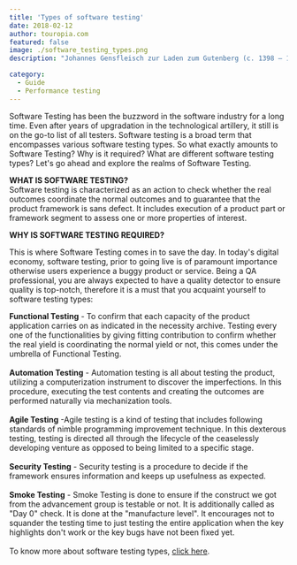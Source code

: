 ```yaml
---
title: 'Types of software testing'
date: 2018-02-12
author: touropia.com
featured: false
image: ./software_testing_types.png
description: "Johannes Gensfleisch zur Laden zum Gutenberg (c. 1398 – 1468) was a German blacksmith, goldsmith, printer,"

category:
  - Guide
  - Performance testing
---
```



Software Testing has been the buzzword in the software industry for a
long time. Even after years of upgradation in the technological
artillery, it still is on the go-to list of all testers. Software
testing is a broad term that encompasses various software testing types.
So what exactly amounts to Software Testing? Why is it required? What
are different software testing types? Let's go ahead and explore the
realms of Software Testing.

**WHAT IS SOFTWARE TESTING?**\
 Software testing is characterized as an action to check whether the
real outcomes coordinate the normal outcomes and to guarantee that the
product framework is sans defect. It includes execution of a product
part or framework segment to assess one or more properties of interest.

**WHY IS SOFTWARE TESTING REQUIRED?**

This is where Software Testing comes in to save the day. In today's
digital economy, software testing, prior to going live is of paramount
importance otherwise users experience a buggy product or service. Being
a QA professional, you are always expected to have a quality detector to
ensure quality is top-notch, therefore it is a must that you acquaint
yourself to software testing types:

**Functional Testing** - To confirm that each capacity of the product
application carries on as indicated in the necessity archive. Testing
every one of the functionalities by giving fitting contribution to
confirm whether the real yield is coordinating the normal yield or not,
this comes under the umbrella of Functional Testing.\
\
 **Automation Testing** - Automation testing is all about testing the
product, utilizing a computerization instrument to discover the
imperfections. In this procedure, executing the test contents and
creating the outcomes are performed naturally via mechanization tools. \
\
 **Agile Testing** -Agile testing is a kind of testing that includes
following standards of nimble programming improvement technique. In this
dexterous testing, testing is directed all through the lifecycle of the
ceaselessly developing venture as opposed to being limited to a specific
stage. \
\
 **Security Testing** - Security testing is a procedure to decide if the
framework ensures information and keeps up usefulness as expected. \
\
 **Smoke Testing** - Smoke Testing is done to ensure if the construct we
got from the advancement group is testable or not. It is additionally
called as "Day 0" check. It is done at the "manufacture level". It
encourages not to squander the testing time to just testing the entire
application when the key highlights don't work or the key bugs have not
been fixed yet.\
\
 To know more about software testing types, [click
here](https://www.softwaretestingmaterial.com/types-of-software-testing/).
